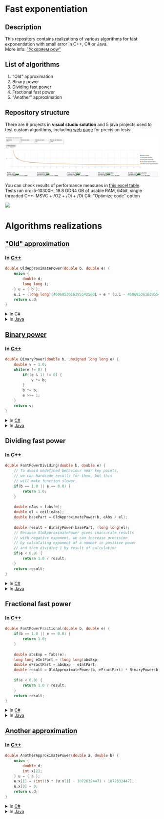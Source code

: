 # Fast exponentiation

## Description

This repository contains realizations of various algorithms for fast exponentiation with small error in C++, C# or Java.  
More info: ["Ускоряем pow"](https://habr.com/ru/post/584662/)

## List of algorithms

1. "Old" approximation
2. Binary power
3. Dividing fast power
4. Fractional fast power
5. "Another" approximation

## Repository structure

There are 9 projects in **visual studio solution** and 5 java projects used to test custom algorithms, including [web page](https://alordash.github.io/FastExponentiation/publish/wwwroot/) for precision tests.

<img src="Previews/Chart.png" />

You can check results of performance measures in [this excel table](Performance%20results/Results.xlsx).  
Tests ran on: i5-10300H, 19.8 DDR4 GB of usable RAM, 64bit, single threaded
C++: MSVC + /O2 + /Oi + /Ot
C#: "Optimize code" option

<img src="Previews/С++_Speed.png" />

# Algorithms realizations

## ["Old" approximation](https://habr.com/ru/company/infopulse/blog/336110/)

### In [C++](https://github.com/alordash/FastExponentiation/blob/6d758e7bba7c2bc6433bdf1bb1b52655f89790ea/FastExponentiation/FastMathCpp/FastMath.cpp#L16)
```c++
double OldApproximatePower(double b, double e) {
    union {
        double d;
        long long i;
    } u = { b };
    u.i = (long long)(4606853616395542500L + e * (u.i - 4606853616395542500L));
    return u.d;
}
```
<details>
<summary>In <a href="https://github.com/alordash/FastExponentiation/blob/6d758e7bba7c2bc6433bdf1bb1b52655f89790ea/FastExponentiation/FastMath/FastMath.cs#L21">C#</a></summary>

```C#
double OldApproximatePower(double b, double e) {
    long i = BitConverter.DoubleToInt64Bits(b);
    i = (long)(FastMath.doubleApproximator + e * (i - FastMath.doubleApproximator));
    return BitConverter.Int64BitsToDouble(i);
}
```
</details>

<details>
<summary>In <a href="https://github.com/alordash/FastExponentiation/blob/9ac388b30ee9af40523769d8622de0ecfe3d9d7c/Java/FastMath/src/FastMath.java#L18">Java</a></summary>

```java
double OldApproximatePower(double b, double e) {
    long i = Double.doubleToLongBits(b);
    i = (long) (FastMath.doubleApproximator + e * (i - FastMath.doubleApproximator));
    return Double.longBitsToDouble(i);
}
```
</details>

## [Binary power](https://en.wikipedia.org/wiki/Exponentiation_by_squaring)

### In [C++](https://github.com/alordash/FastExponentiation/blob/6d758e7bba7c2bc6433bdf1bb1b52655f89790ea/FastExponentiation/FastMathCpp/FastMath.cpp#L3)
```c++
double BinaryPower(double b, unsigned long long e) {
    double v = 1.0;
    while(e != 0) {
        if((e & 1) != 0) {
            v *= b;
        }
        b *= b;
        e >>= 1;
    }
    return v;
}
```
<details>
<summary>In <a href="https://github.com/alordash/FastExponentiation/blob/6d758e7bba7c2bc6433bdf1bb1b52655f89790ea/FastExponentiation/FastMath/FastMath.cs#L5">C#</a></summary>

```c#
double BinaryPower(double b, UInt64 e) {
    double v = 1d;
    while(e != 0) {
        if((e & 1) != 0) {
            v *= b;
        }
        b *= b;
        e >>= 1;
    }
    return v;
}
```
</details>

<details>
<summary>In <a href="https://github.com/alordash/FastExponentiation/blob/071ebb67d214b165c5f5cb4798fdfaf63b7fc4bb/Java/FastMath/src/FastMath.java#L2">Java</a></summary>

```java
double BinaryPower(double b, long e) {
    double v = 1d;
    while (e > 0) {
        if ((e & 1) != 0) {
            v *= b;
        }
        b *= b;
        e >>= 1;
    }
    return v;
}
```
</details>

## Dividing fast power
### In [C++](https://github.com/alordash/FastExponentiation/blob/6d758e7bba7c2bc6433bdf1bb1b52655f89790ea/FastExponentiation/FastMathCpp/FastMath.cpp#L28)
```c++
double FastPowerDividing(double b, double e) {
    // To avoid undefined behaviour near key points,
    // we can hardcode results for them, but this
    // will make function slower.
    if(b == 1.0 || e == 0.0) {
        return 1.0;
    }

    double eAbs = fabs(e);
    double el = ceil(eAbs);
    double basePart = OldApproximatePower(b, eAbs / el);

    double result = BinaryPower(basePart, (long long)el);
    // Because OldApproximatePower gives inaccurate results
    // with negative exponent, we can increase precision
    // by calculating exponent of a number in positive power
    // and then dividing 1 by result of calculation
    if(e < 0.0) {
        return 1.0 / result;
    }
    return result;
}
```
<details>
<summary>In <a href="https://github.com/alordash/FastExponentiation/blob/6d758e7bba7c2bc6433bdf1bb1b52655f89790ea/FastExponentiation/FastMath/FastMath.cs#L27">C#</a></summary>

```c#
double FastPowerDividing(double b, double e) {
    if(b == 1d || e == 0d) {
        return 1d;
    }

    var eAbs = Math.Abs(e);
    var el = Math.Ceiling(eAbs);
    var basePart = OldApproximatePower(b, eAbs / el);
    var result = BinaryPower(basePart, (long)el);
    
    if(e < 0d) {
        return 1d / result;
    }
    return result;
}
```
</details>

<details>
<summary>In <a href="https://github.com/alordash/FastExponentiation/blob/071ebb67d214b165c5f5cb4798fdfaf63b7fc4bb/Java/FastMath/src/FastMath.java#L25">Java</a></summary>

```java
double FastPowerDividing(double b, double e) {
    if (b == 1d || e == 0d) {
        return 1d;
    }

    var eAbs = Math.abs(e);
    var el = Math.ceil(eAbs);
    var basePart = OldApproximatePower(b, eAbs / el);
    var result = BinaryPower(basePart, (long) el);
    
    if (e < 0d) {
        return 1d / result;
    }
    return result;
}
```
</details>

## Fractional fast power
### In [C++](https://github.com/alordash/FastExponentiation/blob/6d758e7bba7c2bc6433bdf1bb1b52655f89790ea/FastExponentiation/FastMathCpp/FastMath.cpp#L58)
```c++
double FastPowerFractional(double b, double e) {
    if(b == 1.0 || e == 0.0) {
        return 1.0;
    }

    double absExp = fabs(e);
    long long eIntPart = (long long)absExp;
    double eFractPart = absExp - eIntPart;
    double result = OldApproximatePower(b, eFractPart) * BinaryPower(b, eIntPart);
    
    if(e < 0.0) {
        return 1.0 / result;
    }
    return result;
}
```
<details>
<summary>In <a href="https://github.com/alordash/FastExponentiation/blob/6d758e7bba7c2bc6433bdf1bb1b52655f89790ea/FastExponentiation/FastMath/FastMath.cs#L59">C#</a></summary>

```c#
double FastPowerFractional(double b, double e) {
    if(b == 1d || e == 0d) {
        return 1d;
    }

    double absExp = Math.Abs(e);
    long eIntPart = (long)absExp;
    double eFractPart = absExp - eIntPart;
    double result = OldApproximatePower(b, eFractPart) * BinaryPower(b, eIntPart);

    if(e < 0d) {
        return 1d / result;
    }
    return result;
}
```
</details>

<details>
<summary>In <a href="https://github.com/alordash/FastExponentiation/blob/5cb25a4ceb1963ee84fd80fc8000cafbedd7e47e/Java/FastMath/src/FastMath.java#L53">Java</a></summary>

```java
double FastPowerFractional(double b, double e) {
    if (b == 1d || e == 0d) {
        return 1d;
    }

    double absExp = Math.abs(e);
    long eIntPart = (long)absExp;
    double eFractPart = absExp - eIntPart;
    double result = OldApproximatePower(b, eFractPart) * BinaryPower(b, eIntPart);

    if(e < 0d) {
        return 1d / result;
    }
    return result;
}
```
</details>

## [Another approximation](https://martin.ankerl.com/2007/10/04/optimized-pow-approximation-for-java-and-c-c/)

### In [C++](https://github.com/alordash/FastExponentiation/blob/6d758e7bba7c2bc6433bdf1bb1b52655f89790ea/FastExponentiation/FastMathCpp/FastMath.cpp#L77)
```c++
double AnotherApproximatePower(double a, double b) {
    union {
        double d;
        int x[2];
    } u = { a };
    u.x[1] = (int)(b * (u.x[1] - 1072632447) + 1072632447);
    u.x[0] = 0;
    return u.d;
}
```
<details>
<summary>In <a href="https://github.com/alordash/FastExponentiation/blob/6d758e7bba7c2bc6433bdf1bb1b52655f89790ea/FastExponentiation/FastMath/FastMath.cs#L78">C#</a></summary>
    
```c#
double AnotherApproxPower(double a, double b) {
    int tmp = (int)(BitConverter.DoubleToInt64Bits(a) >> 32);
    int tmp2 = (int)(b * (tmp - 1072632447) + 1072632447);
    return BitConverter.Int64BitsToDouble(((long)tmp2) << 32);
}
```
</details>

<details>
<summary>In <a href="https://github.com/alordash/FastExponentiation/blob/5cb25a4ceb1963ee84fd80fc8000cafbedd7e47e/Java/FastMath/src/FastMath.java#L72">Java</a></summary>

```java
double AnotherApproxPower(double a, double b) {
    int tmp = (int)(Double.doubleToLongBits(a) >> 32);
    int tmp2 = (int)(b * (tmp - 1072632447) + 1072632447);
    return Double.longBitsToDouble(((long)tmp2) << 32);
}
```
</details>
